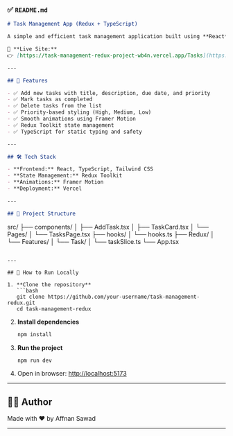 
### ✅ `README.md`

```md
# Task Management App (Redux + TypeScript)

A simple and efficient task management application built using **React**, **Redux Toolkit**, and **TypeScript**. This app allows users to add, view, complete, and delete tasks with intuitive UI and smooth animations.

🔗 **Live Site:**  
👉 [https://task-management-redux-project-wb4n.vercel.app/Tasks](https://task-management-redux-project-wb4n.vercel.app/Tasks)

---

## 🚀 Features

- ✅ Add new tasks with title, description, due date, and priority
- ✅ Mark tasks as completed
- ✅ Delete tasks from the list
- ✅ Priority-based styling (High, Medium, Low)
- ✅ Smooth animations using Framer Motion
- ✅ Redux Toolkit state management
- ✅ TypeScript for static typing and safety

---

## 🛠️ Tech Stack

- **Frontend:** React, TypeScript, Tailwind CSS
- **State Management:** Redux Toolkit
- **Animations:** Framer Motion
- **Deployment:** Vercel

---

## 📂 Project Structure

```

src/
├── components/
│   ├── AddTask.tsx
│   ├── TaskCard.tsx
│   └── Pages/
│       └── TasksPage.tsx
├── hooks/
│   └── hooks.ts
├── Redux/
│   └── Features/
│       └── Task/
│           └── taskSlice.ts
└── App.tsx

````

---

## 🧪 How to Run Locally

1. **Clone the repository**
   ```bash
   git clone https://github.com/your-username/task-management-redux.git
   cd task-management-redux
````

2. **Install dependencies**

   ```bash
   npm install
   ```

3. **Run the project**

   ```bash
   npm run dev
   ```

4. Open in browser:
   [http://localhost:5173](http://localhost:5173)

---


## 🙋‍♂️ Author

Made with ❤️ by Affnan Sawad

---

